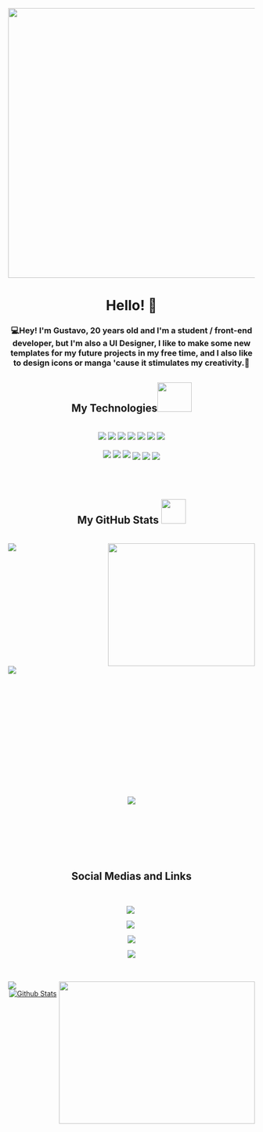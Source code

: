 <!--  Main Background  -->
<img  width="1000px" height="550px" src="https://wallpaperaccess.com/full/2126184.png">


<!--  Main Texts / "Hello I'm Gustavo"  -->
<div align='center'>
  <h1>Hello! 🤠</h1>
  <h3>
    💻Hey! I'm Gustavo, 20 years old and I'm a student / front-end developer, but I'm also a UI Designer, I like to make some new templates for my future projects in       my free time, and I also like to design icons or manga 'cause it stimulates my creativity.🚀
  </h3>
</div>


<!--  My Technologies and my Badges  -->
<div align='center'>
<h2 align='center'>My Technologies<img src='https://camo.githubusercontent.com/be37cdc8f930300096c506ad4574eaae977c48fbb2705cfcb92f4eeab8282c7a/68747470733a2f2f6d656469612e67697068792e636f6d2f6d656469612f56674344417a634b767352364f4d307557672f67697068792e676966' width='70px' height='60px'></h2><br>

<img align="center" src='https://img.shields.io/badge/adobe%20illustrator-%23FF9A00.svg?style=for-the-badge&logo=adobe%20illustrator&logoColor=white'>
<img align="center" src='https://img.shields.io/badge/adobe%20photoshop-%2331A8FF.svg?style=for-the-badge&logo=adobe%20photoshop&logoColor=white'>
<img align="center" src='https://img.shields.io/badge/Adobe%20XD-470137?style=for-the-badge&logo=Adobe%20XD&logoColor=#FF61F6'>
<img align="center" src='https://img.shields.io/badge/figma-%23F24E1E.svg?style=for-the-badge&logo=figma&logoColor=white'>
<img align="center" src='https://img.shields.io/badge/html5-%23E34F26.svg?style=for-the-badge&logo=html5&logoColor=white'>
<img align="center" src='https://img.shields.io/badge/css3-%231572B6.svg?style=for-the-badge&logo=css3&logoColor=white'>
<img align="center" src='https://img.shields.io/badge/SASS-hotpink.svg?style=for-the-badge&logo=SASS&logoColor=white'><br><br>
<img align="center" src="https://img.shields.io/badge/git-%23F05033.svg?style=for-the-badge&logo=git&logoColor=white">
<img align="center" src="https://img.shields.io/badge/github-%23121011.svg?style=for-the-badge&logo=github&logoColor=white">
<img align="center" src="https://img.shields.io/badge/Visual%20Studio%20Code-0078d7.svg?style=for-the-badge&logo=visual-studio-code&logoColor=white">
<img style="margin-top: 8px;"align="center" src='https://img.shields.io/badge/JavaScript-F7DF1E?style=for-the-badge&logo=javascript&logoColor=black'>
<img style="margin-top: 8px;" align="center" src='https://img.shields.io/badge/jquery-%230769AD.svg?style=for-the-badge&logo=jquery&logoColor=white'>
<img style="margin-top: 8px;" align="center" src='https://img.shields.io/badge/Microsoft_Office-D83B01?style=for-the-badge&logo=microsoft-office&logoColor=white'>
</div>

<br>
<br>
<br>


<!--  My GitHub Stats and some gifs  -->
<div>
  <h2 align='center'>
  My GitHub Stats <img width='50px' height='50px' src="https://c.tenor.com/y2JXkY1pXkwAAAAC/cat-computer.giff">
  </h2>
<br>

  <img align="left" src="https://github-readme-stats.vercel.app/api?username=gustavojuvino&hide=contribs,prs&show_icons=true&theme=onedark"/>
  <div align="right"><img width="300px" height="250px" src="https://c.tenor.com/AlUkiGkR2j8AAAAC/new-game-ahagon-umiko-programming.gif"></div>
  <img align="left" src="https://github-readme-stats.vercel.app/api/top-langs/?username=gustavojuvino&theme=onedark">

  <br><br><br><br><br><br><br><br><br><br><br><br><br><br>

  <div align='center'>
  <img src="https://github-profile-trophy.vercel.app/?username=gustavojuvino&rank=SECRET,SSS,SS,S,AAA,AA,A,B,C&theme=onedark"/>
  </div>
</div>

<br>
<br>

<!--  My Social Medias and some Links  -->
<h2 style="margin-top:100px;" align='center'>Social Medias and Links</h2><br>

<div align="center">
 
<a href="https://codepen.io/GustavoJuvino" target="blank"><img style="margin-right: 5px;" src="https://img.shields.io/badge/CodePen-white?style=for-the-badge&logo=codepen&logoColor=black">
 
<a href="mailto:juvinogustavo1@gmail.com" target="blank"><img style="margin-right: 5px;" src="https://img.shields.io/badge/Gmail-D14836?style=for-the-badge&logo=gmail&logoColor=white">

<a href="https://www.linkedin.com/in/gustavo-souza-5a105220b/" target="blank"><img align="center" src="https://img.shields.io/badge/linkedin-%230077B5.svg?style=for-the-badge&logo=linkedin&logoColor=white"/></a>

<a href="https://www.behance.net/gustavojuvino" target="blank"> <img src="https://img.shields.io/badge/Behance-1769ff?style=for-the-badge&logo=behance&logoColor=white"></a>
 
</div>
 
<br>
<br>

 <!--  My Recent Musics on Spotify  -->
  <div>
<img align="left" src="https://spotify-recently-played-readme.vercel.app/api?user=juvinelsun"><img align="right" width="400px" height="290px" src="https://c.tenor.com/VrTu3K7flqUAAAAC/hey-arnold-good-vibe.gif">
  </div>


 <!--  Ocean Gif  -->
<p align="center">
 <a target="_blank" rel="noopener noreferrer" href="https://raw.githubusercontent.com/bornmay/bornmay/Update/svg/Bottom.svg"><img      src="https://raw.githubusercontent.com/bornmay/bornmay/Update/svg/Bottom.svg" alt="Github Stats" style="max-width: 100%;"></a>
</p>

 
 
<!--
                                 作成者：グスタボ :D   ///  Made by: Gustavo
-->


